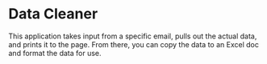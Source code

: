 # Data Cleaner

This application takes input from a specific email, pulls out the actual data, and prints it to the page. From there, you can copy the data to an Excel doc and format the data for use.
